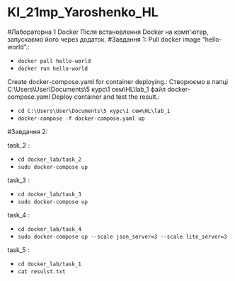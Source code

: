 # KI_21mp_Yaroshenko_HL

#Лабораторна 1 Docker
Після встановлення Docker на комп'ютер, запускаємо його через додаток.
#Завдання 1:
Pull docker image “hello-world”.:
- `docker pull hello-world`
- `docker run hello-world`

Create docker-compose.yaml for container deploying.:
Створюємо в папці C:\Users\User\Documents\5 курс\1 сем\HL\lab_1 файл docker-compose.yaml
Deploy container and test the result.:
- `cd C:\Users\User\Documents\5 курс\1 сем\HL\lab_1`
- `docker-compose -f docker-compose.yaml up`

#Завдання 2:

task_2 :
- `cd docker_lab/task_2`
- `sudo docker-compose up`

task_3 :
- `cd docker_lab/task_3`
- `sudo docker-compose up`

task_4 :
- `cd docker_lab/task_4`
- `sudo docker-compose up --scale json_server=3 --scale lite_server=3`

task_5 :
- `cd docker_lab/task_1`
- `cat resulst.txt`

